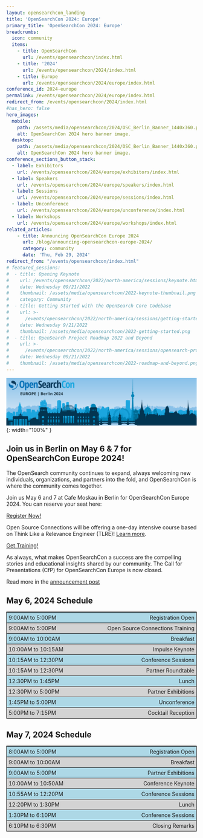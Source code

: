 ```yaml
---
layout: opensearchcon_landing
title: 'OpenSearchCon 2024: Europe'
primary_title: 'OpenSearchCon 2024: Europe'
breadcrumbs:
  icon: community
  items:
    - title: OpenSearchCon
      url: /events/opensearchcon/index.html
    - title: '2024'
      url: /events/opensearchcon/2024/index.html
    - title: Europe
      url: /events/opensearchcon/2024/europe/index.html
conference_id: 2024-europe
permalink: /events/opensearchcon/2024/europe/index.html
redirect_from: /events/opensearchcon/2024/index.html
#has_hero: false
hero_images:
  mobile:
    path: /assets/media/opensearchcon/2024/OSC_Berlin_Banner_1440x360.png
    alt: OpenSearchCon 2024 hero banner image.
  desktop:
    path: /assets/media/opensearchcon/2024/OSC_Berlin_Banner_1440x360.png
    alt: OpenSearchCon 2024 hero banner image.
conference_sections_button_stack:
  - label: Exhibitors
    url: /events/opensearchcon/2024/europe/exhibitors/index.html
  - label: Speakers
    url: /events/opensearchcon/2024/europe/speakers/index.html
  - label: Sessions
    url: /events/opensearchcon/2024/europe/sessions/index.html
  - label: Unconference
    url: /events/opensearchcon/2024/europe/unconference/index.html
  - label: Workshops
    url: /events/opensearchcon/2024/europe/workshops/index.html
related_articles:
    - title: Announcing OpenSearchCon Europe 2024
      url: /blog/announcing-opensearchcon-europe-2024/
      category: community
      date: 'Thu, Feb 29, 2024'
redirect_from: "/events/opensearchcon/index.html"
# featured_sessions:
#  - title: Opening Keynote
#    url: /events/opensearchcon/2022/north-america/sessions/keynote.html
#    date: Wednesday 09/21/2022
#    thumbnail: /assets/media/opensearchcon/2022-keynote-thumbnail.png
#    category: Community
#  - title: Getting Started with the OpenSearch Core Codebase
#    url: >-
#      /events/opensearchcon/2022/north-america/sessions/getting-started-with-opensearch-core-codebase.html
#    date: Wednesday 9/21/2022
#    thumbnail: /assets/media/opensearchcon/2022-getting-started.png
#  - title: OpenSearch Project Roadmap 2022 and Beyond
#    url: >-
#      /events/opensearchcon/2022/north-america/sessions/opensearch-project-roadmap-2022-and-beyond.html
#    date: Wednesday 09/21/2022
#    thumbnail: /assets/media/opensearchcon/2022-roadmap-and-beyond.png
---
```

![](/assets/media/opensearchcon/2024/OSC_Berlin_Banner_1440x360.png){: width="100%" }

## Join us in Berlin on May 6 & 7 for OpenSearchCon Europe 2024!

The OpenSearch community continues to expand, always welcoming new individuals, organizations, and partners into the fold, and OpenSearchCon is where the community comes together.

Join us May 6 and 7 at Cafe Moskau in Berlin for OpenSearchCon Europe 2024. You can reserve your seat here: 
<div class="redesign-button-pair--wrapper">
            <div class="redesign-button--wrapper redesign-button--wrapper__text-only__dark">
                <a href="https://tickets.plainschwarz.com/opensearchconeu/c/PjtYoMWc8/" class="redesign-button--anchor">
                    Register Now!
                </a>
            </div>
</div>

Open Source Connections will be offering a one-day intensive course based on Think Like a Relevance Engineer (TLRE)! [Learn more](https://opensearch.org/events/opensearchcon/2024/europe/workshops/think-like-a-relevance-engineer-training.html).

<div class="redesign-button-pair--wrapper">
            <div class="redesign-button--wrapper redesign-button--wrapper__text-only__dark">
                <a href="https://www.eventbee.com/v/opensearch-tlre-intensive-at-opensearchcon-eu-24/event?eid=276614264#/tickets" class="redesign-button--anchor">
                    Get Training!
                </a>
            </div>
</div>

As always, what makes OpenSearchCon a success are the compelling stories and educational insights shared by our community. The Call for Presentations (CfP) for OpenSearchCon Europe is now closed. 

Read more in the [announcement post](https://opensearch.org/blog/announcing-opensearchcon-europe-2024/)

## May 6, 2024 Schedule

<style type="text/css">

.oscon2024-europe tr { border-bottom: 1px solid black; background: lightgray;}
.oscon2024-europe tr:nth-child(odd) { border-bottom: 1ps solid black; background: lightblue;}
.oscon2024-europe tr td:nth-child(even) { width: 100%; text-align: right; padding: 5px; }
.oscon2024-europe tr td:nth-child(odd) { white-space: nowrap; text-align: left; padding: 5px; }

</style>
<html>

<table class="oscon2024-europe" style="border: 1px solid black; width: 100%" width="100%">
<tr>
    <td>9:00AM to 5:00PM</td>
    <td>Registration Open</td>
</tr>
<tr>
    <td>9:00AM to 5:00PM</td>
    <td>Open Source Connections Training</td>
</tr>
<tr>
    <td>9:00AM to 10:00AM</td>
    <td>Breakfast</td>
</tr>
<tr>
    <td>10:00AM to 10:15AM</td>
    <td>Impulse Keynote</td>
</tr>
<tr>
    <td>10:15AM to 12:30PM</td>
    <td>Conference Sessions</td>
</tr>
<tr>
    <td>10:15AM to 12:30PM</td>
    <td>Partner Roundtable</td>
</tr>
<tr>
    <td>12:30PM to 1:45PM</td>
    <td>Lunch</td>
</tr>
<tr>
    <td>12:30PM to 5:00PM</td>
    <td>Partner Exhibitions</td>
</tr>
<tr>
    <td>1:45PM to 5:00PM</td>
    <td>Unconference</td>
</tr>
<tr>
    <td>5:00PM to 7:15PM</td>
    <td>Cocktail Reception</td>
</tr>
</table>
</html>

## May 7, 2024 Schedule
<html>
<table class="oscon2024-europe" style="border: 1px solid black; width: 100%" width="100%">
<tr>
    <td>8:00AM to 5:00PM</td>
    <td>Registration Open</td>
</tr>
<tr>
    <td>9:00AM to 10:00AM</td>
    <td>Breakfast</td>
</tr>
<tr>
    <td>9:00AM to 5:00PM</td>
    <td>Partner Exhibitions</td>
</tr>
<tr>
    <td>10:00AM to 10:50AM</td>
    <td>Conference Keynote</td>
</tr>
<tr>
    <td>10:55AM to 12:20PM</td>
    <td>Conference Sessions</td>
</tr>
<tr>
    <td>12:20PM to 1:30PM</td>
    <td>Lunch</td>
</tr>
<tr>
    <td>1:30PM to 6:10PM</td>
    <td>Conference Sessions</td>
</tr>
<tr>
    <td>6:10PM to 6:30PM</td>
    <td>Closing Remarks</td>
</tr>
</table>
</html>
